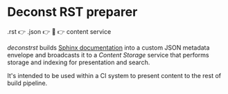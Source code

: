 # Deconst RST preparer

.rst :point_right: .json :point_right: :wrench: :point_right: content service

*deconstrst* builds [Sphinx documentation](http://sphinx-doc.org/contents.html) into a custom JSON metadata envelope and broadcasts it to a *Content Storage* service that performs storage and indexing for presentation and search.

It's intended to be used within a CI system to present content to the rest of build pipeline.
